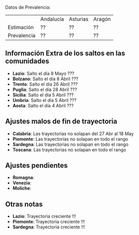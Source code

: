 
Datos de Prevalencia:
<table>
  <tr>
    <td></td>    
    <td>Andalucía</td>
    <td>Asturias</td>
    <td>Aragón</td>
  </tr>
  <tr>
  <td>Estimación</td>
    <td>??</td>
    <td>??</td>    
    <td>??</td>      
  </tr>  
  <tr>
    <td>Prevalencia</td>
    <td>??</td>
    <td>??</td>    
    <td>??</td>      
  </tr>  
</table>


## Información Extra de los saltos en las comunidades
  - **Lazio**: Salto el día 8 Mayo ???
  - **Bolzano**: Salto el día 8 Abril ???  
  - **Trento**: Salto el día 26 Abril ???   
  - **Puglia**: Salto el día 28 Abril ???   
  - **Sicilia**: Salto el día 5 Abril ???   
  - **Umbria**: Salto el día 5 Abril ???  
  - **Aosta**: Salto el día 4 Abril ???     
  
 ## Ajustes malos de fin de trayectoria
  - **Calabria**: Las trayectorias no solapan del 27 Abr al 18 May
  - **Piemonte**: Las trayectorias no solapan en todo el rango  
  - **Sardegna**: Las trayectorias no solapan en todo el rango    
  - **Toscana**: Las trayectorias no solapan en todo el rango    
 
  ## Ajustes pendientes
   - **Romagna**:    
   - **Venezia**: 
   - **Moliche**:    
   
  ## Otras notas
  - **Lazio**: Trayectoria creciente !!!
  - **Piemonte**: Trayectoria creciente !!!
  - **Sardegna**:   Trayectoria creciente !!!
   
   
